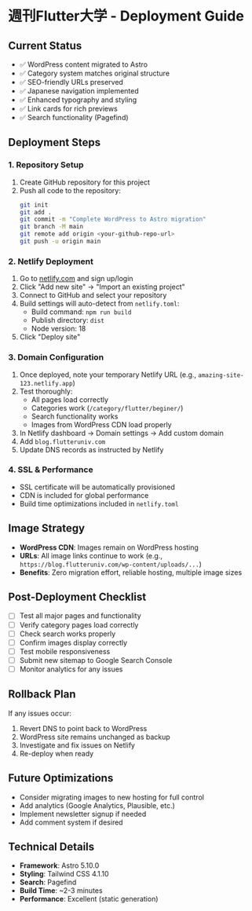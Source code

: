 # 週刊Flutter大学 - Deployment Guide

## Current Status
- ✅ WordPress content migrated to Astro
- ✅ Category system matches original structure
- ✅ SEO-friendly URLs preserved
- ✅ Japanese navigation implemented
- ✅ Enhanced typography and styling
- ✅ Link cards for rich previews
- ✅ Search functionality (Pagefind)

## Deployment Steps

### 1. Repository Setup
1. Create GitHub repository for this project
2. Push all code to the repository:
   ```bash
   git init
   git add .
   git commit -m "Complete WordPress to Astro migration"
   git branch -M main
   git remote add origin <your-github-repo-url>
   git push -u origin main
   ```

### 2. Netlify Deployment
1. Go to [netlify.com](https://netlify.com) and sign up/login
2. Click "Add new site" → "Import an existing project"
3. Connect to GitHub and select your repository
4. Build settings will auto-detect from `netlify.toml`:
   - Build command: `npm run build`
   - Publish directory: `dist`
   - Node version: 18
5. Click "Deploy site"

### 3. Domain Configuration
1. Once deployed, note your temporary Netlify URL (e.g., `amazing-site-123.netlify.app`)
2. Test thoroughly:
   - All pages load correctly
   - Categories work (`/category/flutter/beginer/`)
   - Search functionality works
   - Images from WordPress CDN load properly
3. In Netlify dashboard → Domain settings → Add custom domain
4. Add `blog.flutteruniv.com`
5. Update DNS records as instructed by Netlify

### 4. SSL & Performance
- SSL certificate will be automatically provisioned
- CDN is included for global performance
- Build time optimizations included in `netlify.toml`

## Image Strategy
- **WordPress CDN**: Images remain on WordPress hosting
- **URLs**: All image links continue to work (e.g., `https://blog.flutteruniv.com/wp-content/uploads/...`)
- **Benefits**: Zero migration effort, reliable hosting, multiple image sizes

## Post-Deployment Checklist
- [ ] Test all major pages and functionality
- [ ] Verify category pages load correctly
- [ ] Check search works properly
- [ ] Confirm images display correctly
- [ ] Test mobile responsiveness
- [ ] Submit new sitemap to Google Search Console
- [ ] Monitor analytics for any issues

## Rollback Plan
If any issues occur:
1. Revert DNS to point back to WordPress
2. WordPress site remains unchanged as backup
3. Investigate and fix issues on Netlify
4. Re-deploy when ready

## Future Optimizations
- Consider migrating images to new hosting for full control
- Add analytics (Google Analytics, Plausible, etc.)
- Implement newsletter signup if needed
- Add comment system if desired

## Technical Details
- **Framework**: Astro 5.10.0
- **Styling**: Tailwind CSS 4.1.10
- **Search**: Pagefind
- **Build Time**: ~2-3 minutes
- **Performance**: Excellent (static generation)